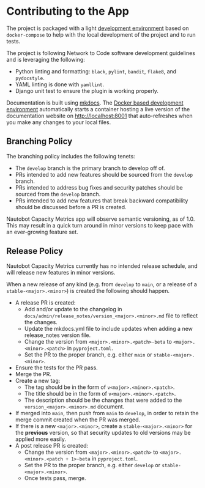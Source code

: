 # Contributing to the App

The project is packaged with a light [development environment](dev_environment.md) based on `docker-compose` to help with the local development of the project and to run tests.

The project is following Network to Code software development guidelines and is leveraging the following:

- Python linting and formatting: `black`, `pylint`, `bandit`, `flake8`, and `pydocstyle`.
- YAML linting is done with `yamllint`.
- Django unit test to ensure the plugin is working properly.

Documentation is built using [mkdocs](https://www.mkdocs.org/). The [Docker based development environment](dev_environment.md#docker-development-environment) automatically starts a container hosting a live version of the documentation website on [http://localhost:8001](http://localhost:8001) that auto-refreshes when you make any changes to your local files.

## Branching Policy

The branching policy includes the following tenets:

- The `develop` branch is the primary branch to develop off of.
- PRs intended to add new features should be sourced from the `develop` branch.
- PRs intended to address bug fixes and security patches should be sourced from the `develop` branch.
- PRs intended to add new features that break backward compatibility should be discussed before a PR is created.

Nautobot Capacity Metrics app will observe semantic versioning, as of 1.0. This may result in a quick turn around in minor versions to keep pace with an ever-growing feature set.

## Release Policy

Nautobot Capacity Metrics currently has no intended release schedule, and will release new features in minor versions.

When a new release of any kind (e.g. from `develop` to `main`, or a release of a `stable-<major>.<minor>`) is created the following should happen.

- A release PR is created:
    - Add and/or update to the changelog in `docs/admin/release_notes/version_<major>.<minor>.md` file to reflect the changes.
    - Update the mkdocs.yml file to include updates when adding a new release_notes version file.
    - Change the version from `<major>.<minor>.<patch>-beta` to `<major>.<minor>.<patch>` in `pyproject.toml`.
    - Set the PR to the proper branch, e.g. either `main` or `stable-<major>.<minor>`.
- Ensure the tests for the PR pass.
- Merge the PR.
- Create a new tag:
    - The tag should be in the form of `v<major>.<minor>.<patch>`.
    - The title should be in the form of `v<major>.<minor>.<patch>`.
    - The description should be the changes that were added to the `version_<major>.<minor>.md` document.
- If merged into `main`, then push from `main` to `develop`, in order to retain the merge commit created when the PR was merged.
- If there is a new `<major>.<minor>`, create a `stable-<major>.<minor>` for the **previous** version, so that security updates to old versions may be applied more easily.
- A post release PR is created:
    - Change the version from `<major>.<minor>.<patch>` to `<major>.<minor>.<patch + 1>-beta` in `pyproject.toml`.
    - Set the PR to the proper branch, e.g. either `develop` or `stable-<major>.<minor>`.
    - Once tests pass, merge.

